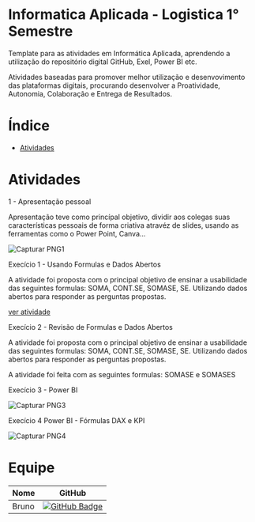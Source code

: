 # Informatica Aplicada - Logistica 1° Semestre

Template para as atividades em Informática Aplicada, aprendendo a utilização do repositório digital GitHub, Exel, Power BI etc. 

Atividades baseadas para promover melhor utilização e desenvovimento das plataformas digitais, procurando desenvolver a Proatividade, Autonomia, Colaboração e Entrega de Resultados.

# Índice

  * [Atividades](#Atividade-Informatica)

# Atividades

1 - Apresentação pessoal 

Apresentação teve como princípal objetivo, dividir aos colegas suas características pessoais de forma criativa atravéz de slides, usando as ferramentas como o Power Point, Canva...

![Capturar PNG1](https://github.com/user-attachments/assets/fce260c0-f20b-4667-9f7c-351b93fbb714)

Execício 1 - Usando Formulas e Dados Abertos

A atividade foi proposta com o principal objetivo de ensinar a usabilidade das seguintes formulas: SOMA, CONT.SE, SOMASE, SE.
Utilizando dados abertos para responder as perguntas propostas.

[ver atividade](https://github.com/user-attachments/files/17068505/Trabalho.de.informatica.1.xlsx)



Execício 2 - Revisão de Formulas e Dados Abertos

A atividade foi proposta com o principal objetivo de ensinar a usabilidade das seguintes formulas: SOMA, CONT.SE, SOMASE, SE.
Utilizando dados abertos para responder as perguntas propostas.

A atividade foi feita com as seguintes formulas: SOMASE e SOMASES



Execício 3 - Power BI

![Capturar PNG3](https://github.com/user-attachments/assets/10c85ac1-d098-4efd-8191-f8a41ed38733)

Execício 4 Power BI - Fórmulas DAX e KPI

![Capturar PNG4](https://github.com/user-attachments/assets/64ee678b-6897-4048-bf72-4d55e2f4dc6f)

# Equipe
| Nome                                  |                                                                                                                                                       GitHub                                                                                                                                                      |
| :------------------------------------ | :-------------------------------------------------------------------------------------------------------------------------------------------------------------------------------------------------------------------------------------------------------------------------------------------------------------------------: |
|    Bruno       |     [![GitHub Badge](https://img.shields.io/badge/GitHub-111217?style=flat-square&logo=github&logoColor=white)](https://github.com/Bruno2811/Bruno2811)              |
